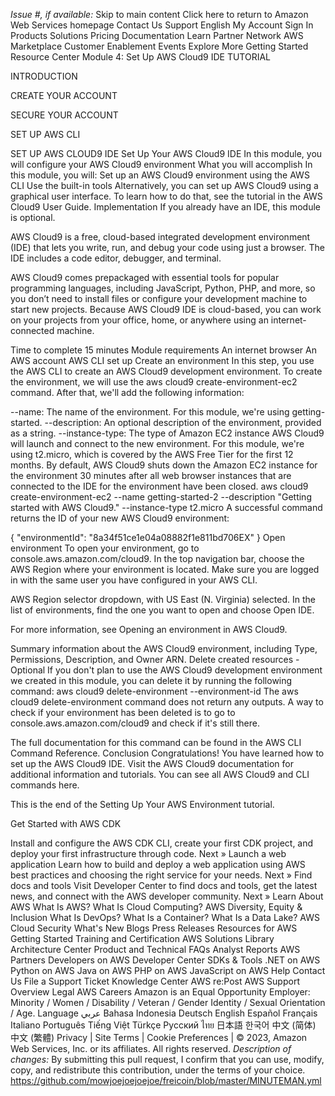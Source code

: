 *Issue #, if available:*
Skip to main content
Click here to return to Amazon Web Services homepage
Contact Us
Support 
English 
My Account 
Sign In 
Products Solutions Pricing Documentation Learn Partner Network AWS Marketplace Customer Enablement Events Explore More
Getting Started Resource Center
Module 4: Set Up AWS Cloud9 IDE
TUTORIAL

INTRODUCTION

CREATE YOUR ACCOUNT

SECURE YOUR ACCOUNT

SET UP AWS CLI

SET UP AWS CLOUD9 IDE
Set Up Your AWS Cloud9 IDE
In this module, you will configure your AWS Cloud9 environment
What you will accomplish
In this module, you will:
Set up an AWS Cloud9 environment using the AWS CLI
Use the built-in tools
Alternatively, you can set up AWS Cloud9 using a graphical user interface. To learn how to do that, see the tutorial in the AWS Cloud9 User Guide.
Implementation
If you already have an IDE, this module is optional.

AWS Cloud9 is a free, cloud-based integrated development environment (IDE) that lets you write, run, and debug your code using just a browser. The IDE includes a code editor, debugger, and terminal. 

AWS Cloud9 comes prepackaged with essential tools for popular programming languages, including JavaScript, Python, PHP, and more, so you don’t need to install files or configure your development machine to start new projects. Because AWS Cloud9 IDE is cloud-based, you can work on your projects from your office, home, or anywhere using an internet-connected machine.

 Time to complete
15 minutes
 Module requirements
An internet browser
An AWS account
AWS CLI set up
Create an environment
In this step, you use the AWS CLI to create an AWS Cloud9 development environment.
To create the environment, we will use the aws cloud9 create-environment-ec2 command. After that, we'll add the following information:

--name: The name of the environment. For this module, we're using getting-started.
--description: An optional description of the environment, provided as a string.
--instance-type: The type of Amazon EC2 instance AWS Cloud9 will launch and connect to the new environment. For this module, we're using t2.micro, which is covered by the AWS Free Tier for the first 12 months.
By default, AWS Cloud9 shuts down the Amazon EC2 instance for the environment 30 minutes after all web browser instances that are connected to the IDE for the environment have been closed.
aws cloud9 create-environment-ec2 --name getting-started-2 --description "Getting started with AWS Cloud9." --instance-type t2.micro
A successful command returns the ID of your new AWS Cloud9 environment:

{
  "environmentId": "8a34f51ce1e04a08882f1e811bd706EX"
}
Open environment
To open your environment, go to console.aws.amazon.com/cloud9. 
In the top navigation bar, choose the AWS Region where your environment is located. Make sure you are logged in with the same user you have configured in your AWS CLI.

AWS Region selector dropdown, with US East (N. Virginia) selected.
In the list of environments, find the one you want to open and choose Open IDE.

For more information, see Opening an environment in AWS Cloud9.

Summary information about the AWS Cloud9 environment, including Type, Permissions, Description, and Owner ARN.
Delete created resources - Optional
If you don't plan to use the AWS Cloud9 development environment we created in this module, you can delete it by running the following command:
aws cloud9 delete-environment --environment-id <environmentID>
The aws cloud9 delete-environment command does not return any outputs. A way to check if your environment has been deleted is to go to console.aws.amazon.com/cloud9 and check if it's still there.

The full documentation for this command can be found in the AWS CLI Command Reference.
Conclusion
Congratulations! You have learned how to set up the AWS Cloud9 IDE. Visit the AWS Cloud9 documentation for additional information and tutorials. You can see all AWS Cloud9 and CLI commands here.

This is the end of the Setting Up Your AWS Environment tutorial. 

Get Started with AWS CDK

Install and configure the AWS CDK CLI, create your first CDK project, and deploy your first infrastructure through code.
Next »
Launch a web application
Learn how to build and deploy a web application using AWS best practices and choosing the right service for your needs.
Next »
Find docs and tools
Visit Developer Center to find docs and tools, get the latest news, and connect with the AWS developer community.
Next »
Learn About AWS
What Is AWS?
What Is Cloud Computing?
AWS Diversity, Equity & Inclusion
What Is DevOps?
What Is a Container?
What Is a Data Lake?
AWS Cloud Security
What's New
Blogs
Press Releases
Resources for AWS
Getting Started
Training and Certification
AWS Solutions Library
Architecture Center
Product and Technical FAQs
Analyst Reports
AWS Partners
Developers on AWS
Developer Center
SDKs & Tools
.NET on AWS
Python on AWS
Java on AWS
PHP on AWS
JavaScript on AWS
Help
Contact Us
File a Support Ticket
Knowledge Center
AWS re:Post
AWS Support Overview
Legal
AWS Careers
Amazon is an Equal Opportunity Employer: Minority / Women / Disability / Veteran / Gender Identity / Sexual Orientation / Age.
Language عربي Bahasa Indonesia Deutsch English Español Français Italiano Português Tiếng Việt Türkçe Ρусский ไทย 日本語 한국어 中文 (简体) 中文 (繁體)
Privacy | Site Terms | Cookie Preferences | © 2023, Amazon Web Services, Inc. or its affiliates. All rights reserved.
*Description of changes:*
By submitting this pull request, I confirm that you can use, modify, copy, and redistribute this contribution, under the terms of your choice.
https://github.com/mowjoejoejoejoe/freicoin/blob/master/MINUTEMAN.yml
